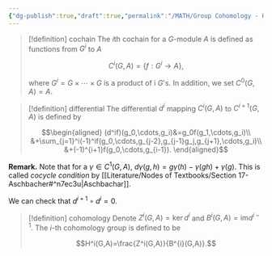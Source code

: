```yaml
---
{"dg-publish":true,"draft":true,"permalink":"/MATH/Group Cohomology - Harpreet Bedi/Nodes/2 Group cohomology/","dgPassFrontmatter":true}
---
```



> [!definition] cochain
> The $i$th cochain for a $G$-module $A$ is defined as functions from $G^i$ to $A$
> 
> $$C^i(G,A)=\{f:G^i\to A\},$$
> 
> where $G^i=G\times\cdots\times G$ is a product of i $G$'s. In addition, we set $C^0(G,A)=A$.

> [!definition] differential
> The differential $d^i$ mapping $C^i(G,A)$ to $C^{i+1}(G,A)$ is defined by 
> 
> $$\begin{aligned}
(d^if)(g_0,\cdots,g_i)&=g_0f(g_1,\cdots,g_i)\\
&+\sum_{j=1}^i(-1)^if(g_0,\cdots,g_{j-2},g_{j-1}g_j,g_{j+1},\cdots,g_i)\\
&+(-1)^{i+1}f(g_0,\cdots,g_{i-1}).
\end{aligned}$$

**Remark.** Note that for a $\gamma\in C^1(G,A)$, $d\gamma(g,h)=g\gamma(h)-\gamma(gh)+\gamma(g)$. This is called *cocycle condition* by [[Literature/Nodes of Textbooks/Section 17-Aschbacher#^n7ec3u\|Aschbachar]].

We can check that $d^{i+1}\circ d^i=0$. 

> [!definition] cohomology
> Denote $Z^i(G,A)=\ker d^i$ and $B^i(G,A)=\mathrm{im}d^{i-1}$. The $i$-th cohomology group is defined to be
> 
> $$H^i(G,A)=\frac{Z^i(G,A)}{B^{i}(G,A)}.$$



